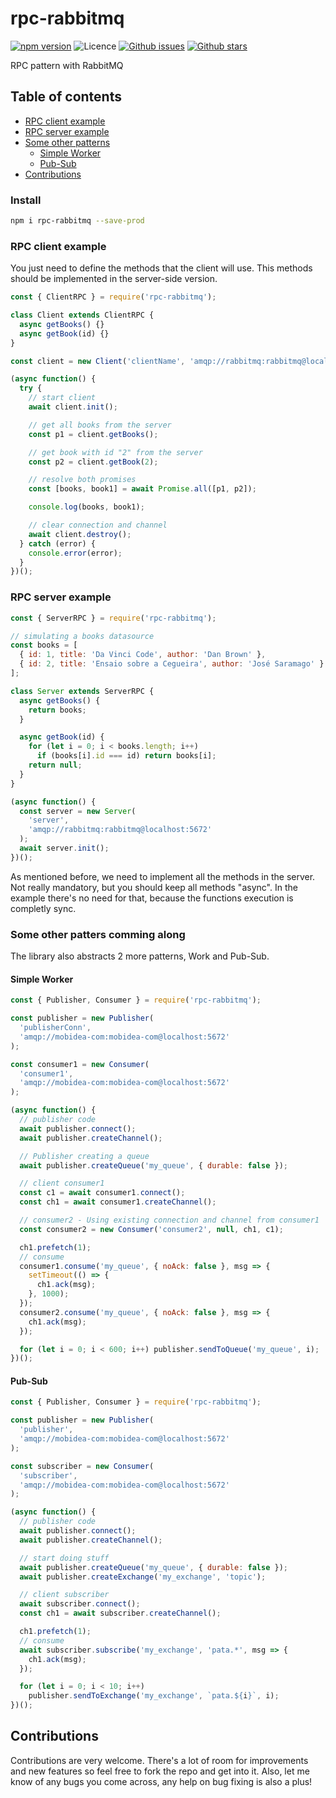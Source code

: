# rpc-rabbitmq

[![npm version](https://img.shields.io/npm/v/rpc-rabbitmq.svg)](https://npm.im/rpc-rabbitmq) ![Licence](https://img.shields.io/npm/l/rpc-rabbitmq.svg) [![Github issues](https://img.shields.io/github/issues/danielmeneses/rpc-rabbitmq.svg)](https://github.com/danielmeneses/rpc-rabbitmq/issues) [![Github stars](https://img.shields.io/github/stars/danielmeneses/rpc-rabbitmq.svg)](https://github.com/danielmeneses/rpc-rabbitmq/stargazers)

RPC pattern with RabbitMQ

## Table of contents

- [RPC client example](#rpc-client-example)
- [RPC server example](#rpc-server-example)
- [Some other patterns](#some-other-patterns)
  - [Simple Worker](#simple-worker)
  - [Pub-Sub](#pub-sub)
- [Contributions](#contributions)

### Install

```bash
npm i rpc-rabbitmq --save-prod
```

### RPC client example

You just need to define the methods that the client will use. This methods should be implemented in the server-side version.

```js
const { ClientRPC } = require('rpc-rabbitmq');

class Client extends ClientRPC {
  async getBooks() {}
  async getBook(id) {}
}

const client = new Client('clientName', 'amqp://rabbitmq:rabbitmq@localhost:5672');

(async function() {
  try {
    // start client
    await client.init();

    // get all books from the server
    const p1 = client.getBooks();

    // get book with id "2" from the server
    const p2 = client.getBook(2);

    // resolve both promises
    const [books, book1] = await Promise.all([p1, p2]);

    console.log(books, book1);

    // clear connection and channel
    await client.destroy();
  } catch (error) {
    console.error(error);
  }
})();
```

### RPC server example

```js
const { ServerRPC } = require('rpc-rabbitmq');

// simulating a books datasource
const books = [
  { id: 1, title: 'Da Vinci Code', author: 'Dan Brown' },
  { id: 2, title: 'Ensaio sobre a Cegueira', author: 'José Saramago' }
];

class Server extends ServerRPC {
  async getBooks() {
    return books;
  }

  async getBook(id) {
    for (let i = 0; i < books.length; i++)
      if (books[i].id === id) return books[i];
    return null;
  }
}

(async function() {
  const server = new Server(
    'server',
    'amqp://rabbitmq:rabbitmq@localhost:5672'
  );
  await server.init();
})();
```

As mentioned before, we need to implement all the methods in the server. Not really mandatory, but you should keep all methods "async". In the example there's no need for that, because the functions execution is completly sync.

### Some other patters comming along

The library also abstracts 2 more patterns, Work and Pub-Sub.

#### Simple Worker

```js
const { Publisher, Consumer } = require('rpc-rabbitmq');

const publisher = new Publisher(
  'publisherConn',
  'amqp://mobidea-com:mobidea-com@localhost:5672'
);

const consumer1 = new Consumer(
  'consumer1',
  'amqp://mobidea-com:mobidea-com@localhost:5672'
);

(async function() {
  // publisher code
  await publisher.connect();
  await publisher.createChannel();

  // Publisher creating a queue
  await publisher.createQueue('my_queue', { durable: false });

  // client consumer1
  const c1 = await consumer1.connect();
  const ch1 = await consumer1.createChannel();

  // consumer2 - Using existing connection and channel from consumer1
  const consumer2 = new Consumer('consumer2', null, ch1, c1);

  ch1.prefetch(1);
  // consume
  consumer1.consume('my_queue', { noAck: false }, msg => {
    setTimeout(() => {
      ch1.ack(msg);
    }, 1000);
  });
  consumer2.consume('my_queue', { noAck: false }, msg => {
    ch1.ack(msg);
  });

  for (let i = 0; i < 600; i++) publisher.sendToQueue('my_queue', i);
})();

```

#### Pub-Sub

```js
const { Publisher, Consumer } = require('rpc-rabbitmq');

const publisher = new Publisher(
  'publisher',
  'amqp://mobidea-com:mobidea-com@localhost:5672'
);

const subscriber = new Consumer(
  'subscriber',
  'amqp://mobidea-com:mobidea-com@localhost:5672'
);

(async function() {
  // publisher code
  await publisher.connect();
  await publisher.createChannel();

  // start doing stuff
  await publisher.createQueue('my_queue', { durable: false });
  await publisher.createExchange('my_exchange', 'topic');

  // client subscriber
  await subscriber.connect();
  const ch1 = await subscriber.createChannel();

  ch1.prefetch(1);
  // consume
  await subscriber.subscribe('my_exchange', 'pata.*', msg => {
    ch1.ack(msg);
  });

  for (let i = 0; i < 10; i++)
    publisher.sendToExchange('my_exchange', `pata.${i}`, i);
})();

```

## Contributions

Contributions are very welcome. There's a lot of room for improvements and new features so feel free to fork the repo and get into it. Also, let me know of any bugs you come across, any help on bug fixing is also a plus!
